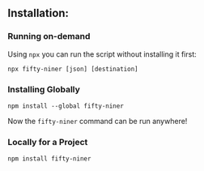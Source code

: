 
## Installation:

### Running on-demand

Using `npx` you can run the script without installing it first:
```
npx fifty-niner [json] [destination]
```

### Installing Globally

```
npm install --global fifty-niner
```

Now the `fifty-niner` command can be run anywhere!


### Locally for a Project
```
npm install fifty-niner
```

